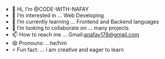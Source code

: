 - 👋 Hi, I’m @CODE-WITH-NAFAY
- 👀 I’m interested in ... Web Developing
- 🌱 I’m currently learning ... Frontend and Backend languages  
- 💞️ I’m looking to collaborate on ... many projects
- 📫 How to reach me ... Gmail:anafay178@gmail.com
- 😄 Pronouns: ...he/him
- ⚡ Fun fact: ... i am creative and eager to learn

<!---
CODE-WITH-NAFAY/CODE-WITH-NAFAY is a ✨ special ✨ repository because its `README.md` (this file) appears on your GitHub profile.
You can click the Preview link to take a look at your changes.
--->
